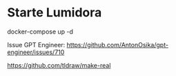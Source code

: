 # Starte Lumidora
docker-compose up -d






Issue GPT Engineer: https://github.com/AntonOsika/gpt-engineer/issues/710



https://github.com/tldraw/make-real
